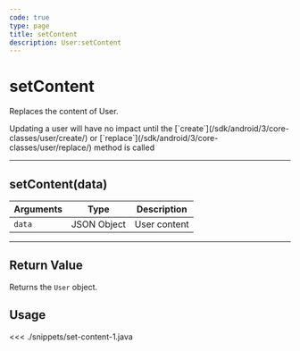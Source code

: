 ```yaml
---
code: true
type: page
title: setContent
description: User:setContent
---
```


# setContent

Replaces the content of User.

<div class="alert alert-info">
Updating a user will have no impact until the [`create`](/sdk/android/3/core-classes/user/create/) or [`replace`](/sdk/android/3/core-classes/user/replace/) method is called
</div>

---

## setContent(data)

| Arguments | Type        | Description  |
| --------- | ----------- | ------------ |
| `data`    | JSON Object | User content |

---

## Return Value

Returns the `User` object.

## Usage

<<< ./snippets/set-content-1.java
